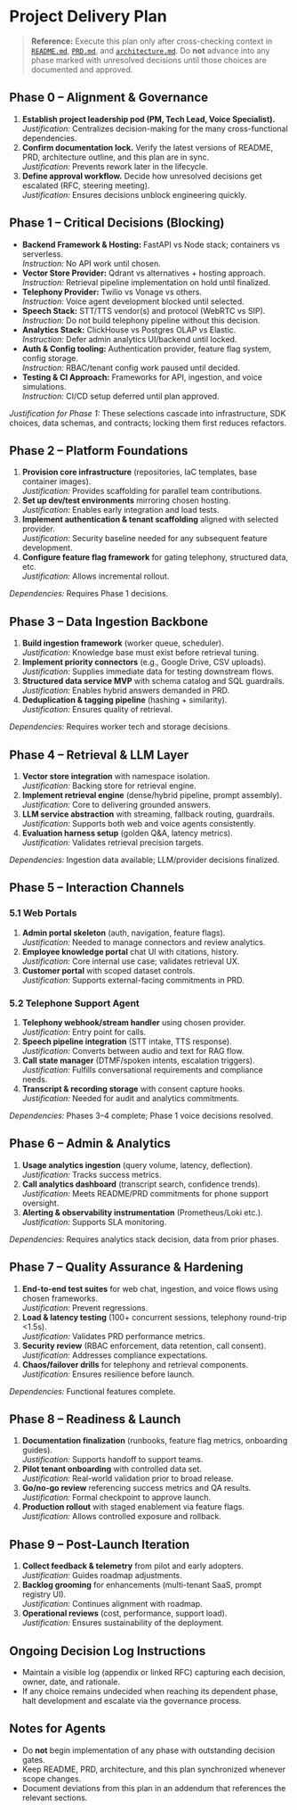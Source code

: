 # Project Delivery Plan

> **Reference:** Execute this plan only after cross-checking context in [`README.md`](README.md), [`PRD.md`](PRD.md), and [`architecture.md`](architecture.md). Do **not** advance into any phase marked with unresolved decisions until those choices are documented and approved.

## Phase 0 – Alignment & Governance
1. **Establish project leadership pod (PM, Tech Lead, Voice Specialist).**  
   _Justification:_ Centralizes decision-making for the many cross-functional dependencies.
2. **Confirm documentation lock.** Verify the latest versions of README, PRD, architecture outline, and this plan are in sync.  
   _Justification:_ Prevents rework later in the lifecycle.
3. **Define approval workflow.** Decide how unresolved decisions get escalated (RFC, steering meeting).  
   _Justification:_ Ensures decisions unblock engineering quickly.

## Phase 1 – Critical Decisions (Blocking)
- **Backend Framework & Hosting:** FastAPI vs Node stack; containers vs serverless.  
  _Instruction:_ No API work until chosen.
- **Vector Store Provider:** Qdrant vs alternatives + hosting approach.  
  _Instruction:_ Retrieval pipeline implementation on hold until finalized.
- **Telephony Provider:** Twilio vs Vonage vs others.  
  _Instruction:_ Voice agent development blocked until selected.
- **Speech Stack:** STT/TTS vendor(s) and protocol (WebRTC vs SIP).  
  _Instruction:_ Do not build telephony pipeline without this decision.
- **Analytics Stack:** ClickHouse vs Postgres OLAP vs Elastic.  
  _Instruction:_ Defer admin analytics UI/backend until locked.
- **Auth & Config tooling:** Authentication provider, feature flag system, config storage.  
  _Instruction:_ RBAC/tenant config work paused until decided.
- **Testing & CI Approach:** Frameworks for API, ingestion, and voice simulations.  
  _Instruction:_ CI/CD setup deferred until plan approved.

_Justification for Phase 1:_ These selections cascade into infrastructure, SDK choices, data schemas, and contracts; locking them first reduces refactors.

## Phase 2 – Platform Foundations
1. **Provision core infrastructure** (repositories, IaC templates, base container images).  
   _Justification:_ Provides scaffolding for parallel team contributions.
2. **Set up dev/test environments** mirroring chosen hosting.  
   _Justification:_ Enables early integration and load tests.
3. **Implement authentication & tenant scaffolding** aligned with selected provider.  
   _Justification:_ Security baseline needed for any subsequent feature development.
4. **Configure feature flag framework** for gating telephony, structured data, etc.  
   _Justification:_ Allows incremental rollout.

_Dependencies:_ Requires Phase 1 decisions.

## Phase 3 – Data Ingestion Backbone
1. **Build ingestion framework** (worker queue, scheduler).  
   _Justification:_ Knowledge base must exist before retrieval tuning.
2. **Implement priority connectors** (e.g., Google Drive, CSV uploads).  
   _Justification:_ Supplies immediate data for testing downstream flows.
3. **Structured data service MVP** with schema catalog and SQL guardrails.  
   _Justification:_ Enables hybrid answers demanded in PRD.
4. **Deduplication & tagging pipeline** (hashing + similarity).  
   _Justification:_ Ensures quality of retrieval.

_Dependencies:_ Requires worker tech and storage decisions.

## Phase 4 – Retrieval & LLM Layer
1. **Vector store integration** with namespace isolation.  
   _Justification:_ Backing store for retrieval engine.
2. **Implement retrieval engine** (dense/hybrid pipeline, prompt assembly).  
   _Justification:_ Core to delivering grounded answers.
3. **LLM service abstraction** with streaming, fallback routing, guardrails.  
   _Justification:_ Supports both web and voice agents consistently.
4. **Evaluation harness setup** (golden Q&A, latency metrics).  
   _Justification:_ Validates retrieval precision targets.

_Dependencies:_ Ingestion data available; LLM/provider decisions finalized.

## Phase 5 – Interaction Channels
### 5.1 Web Portals
1. **Admin portal skeleton** (auth, navigation, feature flags).  
   _Justification:_ Needed to manage connectors and review analytics.
2. **Employee knowledge portal** chat UI with citations, history.  
   _Justification:_ Core internal use case; validates retrieval UX.
3. **Customer portal** with scoped dataset controls.  
   _Justification:_ Supports external-facing commitments in PRD.

### 5.2 Telephone Support Agent
1. **Telephony webhook/stream handler** using chosen provider.  
   _Justification:_ Entry point for calls.
2. **Speech pipeline integration** (STT intake, TTS response).  
   _Justification:_ Converts between audio and text for RAG flow.
3. **Call state manager** (DTMF/spoken intents, escalation triggers).  
   _Justification:_ Fulfills conversational requirements and compliance needs.
4. **Transcript & recording storage** with consent capture hooks.  
   _Justification:_ Needed for audit and analytics commitments.

_Dependencies:_ Phases 3–4 complete; Phase 1 voice decisions resolved.

## Phase 6 – Admin & Analytics
1. **Usage analytics ingestion** (query volume, latency, deflection).  
   _Justification:_ Tracks success metrics.
2. **Call analytics dashboard** (transcript search, confidence trends).  
   _Justification:_ Meets README/PRD commitments for phone support oversight.
3. **Alerting & observability instrumentation** (Prometheus/Loki etc.).  
   _Justification:_ Supports SLA monitoring.

_Dependencies:_ Requires analytics stack decision, data from prior phases.

## Phase 7 – Quality Assurance & Hardening
1. **End-to-end test suites** for web chat, ingestion, and voice flows using chosen frameworks.  
   _Justification:_ Prevent regressions.
2. **Load & latency testing** (100+ concurrent sessions, telephony round-trip <1.5s).  
   _Justification:_ Validates PRD performance metrics.
3. **Security review** (RBAC enforcement, data retention, call consent).  
   _Justification:_ Addresses compliance expectations.
4. **Chaos/failover drills** for telephony and retrieval components.  
   _Justification:_ Ensures resilience before launch.

_Dependencies:_ Functional features complete.

## Phase 8 – Readiness & Launch
1. **Documentation finalization** (runbooks, feature flag metrics, onboarding guides).  
   _Justification:_ Supports handoff to support teams.
2. **Pilot tenant onboarding** with controlled data set.  
   _Justification:_ Real-world validation prior to broad release.
3. **Go/no-go review** referencing success metrics and QA results.  
   _Justification:_ Formal checkpoint to approve launch.
4. **Production rollout** with staged enablement via feature flags.  
   _Justification:_ Allows controlled exposure and rollback.

## Phase 9 – Post-Launch Iteration
1. **Collect feedback & telemetry** from pilot and early adopters.  
   _Justification:_ Guides roadmap adjustments.
2. **Backlog grooming** for enhancements (multi-tenant SaaS, prompt registry UI).  
   _Justification:_ Continues alignment with roadmap.
3. **Operational reviews** (cost, performance, support load).  
   _Justification:_ Ensures sustainability of the deployment.

## Ongoing Decision Log Instructions
- Maintain a visible log (appendix or linked RFC) capturing each decision, owner, date, and rationale.
- If any choice remains undecided when reaching its dependent phase, halt development and escalate via the governance process.

## Notes for Agents
- Do **not** begin implementation of any phase with outstanding decision gates.
- Keep README, PRD, architecture, and this plan synchronized whenever scope changes.
- Document deviations from this plan in an addendum that references the relevant sections.

